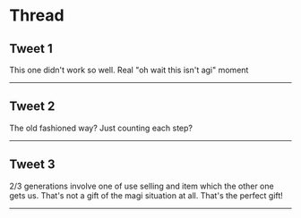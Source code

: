 # Thread

## Tweet 1

This one didn't work so well. Real "oh wait this isn't agi" moment

---

## Tweet 2

The old fashioned way? Just counting each step?

---

## Tweet 3

2/3 generations involve one of use selling and item which the other one gets us. That's not a gift of the magi situation at all. That's the perfect gift!

---

